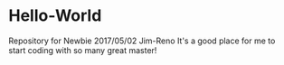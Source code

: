 # Hello-World
Repository for Newbie
2017/05/02 Jim-Reno
It's a good place for me to start coding with so many great master!

